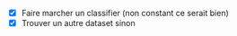 - [x] Faire marcher un classifier (non constant ce serait bien)
- [x] Trouver un autre dataset sinon 